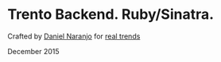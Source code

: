 # Trento Backend. Ruby/Sinatra. 

Crafted by [Daniel Naranjo](http://www.danielnaranjo.info/?utm_source=trento&utm_campaing=assigments&utm_medium=referral) for [real trends](http://real-trends.com/?utm_source=trento&utm_campaing=assigments&utm_medium=referral)

December 2015